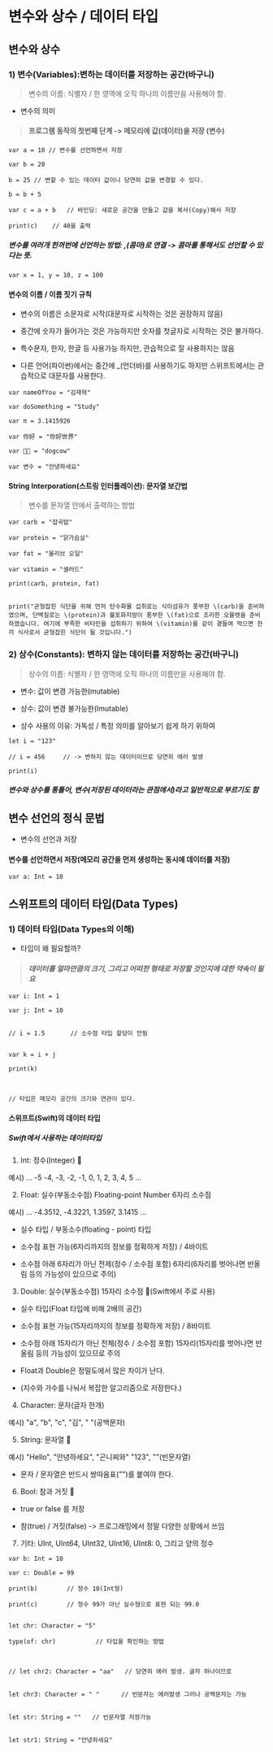 # 변수와 상수 / 데이터 타입

## 변수와 상수

### 1) 변수(Variables):변하는 데이터를 저장하는 공간(바구니)

> 변수의 이름: 식별자 / 한 영역에 오직 하나의 이름만을 사용해야 함.

- 변수의 의미

> #### 프로그램 동작의 첫번째 단계 -> 메모리에 값(데이터)을 저장 (변수)

```
var a = 10 // 변수를 선언하면서 저장

var b = 20

b = 25 // 변할 수 있는 데이터 값이니 당연히 값을 변경할 수 있다.

b = b + 5

var c = a + b   // 바인딩: 새로운 공간을 만들고 값을 복사(Copy)해서 저장

print(c)    // 40을 출력

```

##### 변수를 여러개 한꺼번에 선언하는 방법: ,(콤마)로 연결 -> 콤마를 통해서도 선언할 수 있다는 뜻.

```
var x = 1, y = 10, z = 100

```

#### 변수의 이름 / 이름 짓기 규칙

- 변수의 이름은 소문자로 시작(대문자로 시작하는 것은 권장하지 않음)

- 중간에 숫자가 들어가는 것은 가능하지만 숫자를 첫글자로 시작하는 것은 불가하다.

- 특수문자, 한자, 한글 등 사용가능 하지만, 관습적으로 잘 사용하지는 않음

- 다른 언어(파이썬)에서는 중간에 \_(언더바)를 사용하기도 하지만 스위프트에서는 관습적으로 대문자를 사용한다.

```
var nameOfYou = "김재혁"

var doSomething = "Study"

var π = 3.1415926

var 你好 = "你好世界"

var 🐶🐮 = "dogcow"

var 변수 = "안녕하세요"

```

#### String Interporation(스트링 인터폴레이션): 문자열 보간법

> 변수를 문자열 안에서 출력하는 방법

```
var carb = "잡곡밥"

var protein = "닭가슴살"

var fat = "올리브 오일"

var vitamin = "샐러드"

print(carb, protein, fat)


print("균형잡힌 식단을 위해 먼저 탄수화물 섭취로는 식이섬유가 풍부한 \(carb)을 준비하였으며, 단백질로는 \(protein)과 불포화지방이 풍부한 \(fat)으로 조리한 오믈렛을 준비하였습니다. 여기에 부족한 비타민을 섭취하기 위하여 \(vitamin)를 같이 곁들여 먹으면 한끼 식사로서 균형잡힌 식단이 될 것입니다.")

```

### 2) 상수(Constants): 변하지 않는 데이터를 저장하는 공간(바구니)

> 상수의 이름: 식별자 / 한 영역에 오직 하나의 이름만을 사용해야 함.

- 변수: 값이 변경 가능한(mutable)

- 상수: 값이 변경 불가능한(Imutable)

- 상수 사용의 이유: 가독성 / 특정 의미를 알아보기 쉽게 하기 위하여

```
let i = "123"

// i = 456     // -> 변하지 않는 데이터이므로 당연히 에러 발생

print(i)

```

##### 변수와 상수를 통틀어, 변수(저장된 데이터라는 관점에서)라고 일반적으로 부르기도 함

## 변수 선언의 정식 문법

- 변수의 선언과 저장

#### 변수를 선언하면서 저장(메모리 공간을 먼저 생성하는 동시에 데이터를 저장)

```
var a: Int = 10

```

## 스위프트의 데이터 타입(Data Types)

### 1) 데이터 타입(Data Types의 이해)

- 타입이 왜 필요할까?

> #### _데이터를 얼마만큼의 크기, 그리고 어떠한 형태로 저장할 것인지에 대한 약속이 필요_

```
var i: Int = 1

var j: Int = 10


// i = 1.5       // 소수점 타입 할당이 안됨


var k = i + j

print(k)



// 타입은 메모리 공간의 크기와 연관이 있다.

```

#### 스위프트(Swift)의 데이터 타입

##### Swift에서 사용하는 데이터타입

1.  Int: 정수(Integer) 🔸

예시) ... -5 -4, -3, -2, -1, 0, 1, 2, 3, 4, 5 ...

2.  Float: 실수(부동소수점) Floating-point Number 6자리 소수점

예시) ... -4.3512, -4.3221, 1.3597, 3.1415 ...

- 실수 타입 / 부동소수(floating - point) 타입

- 소수점 표현 가능(6자리까지의 정보를 정확하게 저장) / 4바이트

- 소수점 아래 6자리가 아닌 전제(정수 / 소수점 포함) 6자리(6자리를 벗어나면 반올림 등의 가능성이 있으므로 주의)

3.  Double: 실수(부동소수점) 15자리 소수점 🔸(Swift에서 주로 사용)

- 실수 타입(Float 타입에 비해 2배의 공간)

- 소수점 표현 가능(15자리까지의 정보를 정확하게 저장) / 8바이트

- 소수점 아래 15자리가 아닌 전체(정수 / 소수점 포함) 15자리(15자리를 벗어나면 반올림 등의 가능성이 있으므로 주의

- Float과 Double은 정밀도에서 많은 차이가 난다.

- (지수와 가수를 나눠서 복잡한 알고리즘으로 저장한다.)

4.  Character: 문자(글자 한개)

예시) "a", "b", "c", "김", " "(공백문자)

5.  String: 문자열 🔸

예시) "Hello", "안녕하세요", "곤니찌와" "123", ""(빈문자열)

- 문자 / 문자열은 반드시 쌍따옴표("")를 붙여야 한다.

6.  Bool: 참과 거짓 🔸

- true or false 를 저장

- 참(true) / 거짓(false) -> 프로그래밍에서 정말 다양한 상황에서 쓰임

7.  기타: UInt, UInt64, UInt32, UInt16, UInt8: 0, 그리고 양의 정수

```
var b: Int = 10

var c: Double = 99

print(b)        // 정수 10(Int형)

print(c)        // 정수 99가 아닌 실수형으로 표현 되는 99.0


let chr: Character = "5"

type(of: chr)           // 타입을 확인하는 방법



// let chr2: Character = "aa"   // 당연히 에러 발생. 글자 하나이므로


let chr3: Character = " "      // 빈문자는 에러발생 그러나 공백문자는 가능


let str: String = ""   // 빈문자열 저장가능


let str1: String = "안녕하세요"

```
